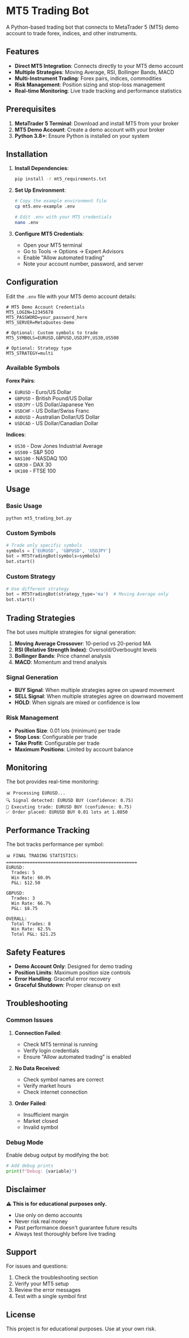 # MT5 Trading Bot

A Python-based trading bot that connects to MetaTrader 5 (MT5) demo account to trade forex, indices, and other instruments.

## Features

- **Direct MT5 Integration**: Connects directly to your MT5 demo account
- **Multiple Strategies**: Moving Average, RSI, Bollinger Bands, MACD
- **Multi-Instrument Trading**: Forex pairs, indices, commodities
- **Risk Management**: Position sizing and stop-loss management
- **Real-time Monitoring**: Live trade tracking and performance statistics

## Prerequisites

1. **MetaTrader 5 Terminal**: Download and install MT5 from your broker
2. **MT5 Demo Account**: Create a demo account with your broker
3. **Python 3.8+**: Ensure Python is installed on your system

## Installation

1. **Install Dependencies**:
   ```bash
   pip install -r mt5_requirements.txt
   ```

2. **Set Up Environment**:
   ```bash
   # Copy the example environment file
   cp mt5.env-example .env
   
   # Edit .env with your MT5 credentials
   nano .env
   ```

3. **Configure MT5 Credentials**:
   - Open your MT5 terminal
   - Go to Tools → Options → Expert Advisors
   - Enable "Allow automated trading"
   - Note your account number, password, and server

## Configuration

Edit the `.env` file with your MT5 demo account details:

```env
# MT5 Demo Account Credentials
MT5_LOGIN=12345678
MT5_PASSWORD=your_password_here
MT5_SERVER=MetaQuotes-Demo

# Optional: Custom symbols to trade
MT5_SYMBOLS=EURUSD,GBPUSD,USDJPY,US30,US500

# Optional: Strategy type
MT5_STRATEGY=multi
```

### Available Symbols

**Forex Pairs**:
- `EURUSD` - Euro/US Dollar
- `GBPUSD` - British Pound/US Dollar
- `USDJPY` - US Dollar/Japanese Yen
- `USDCHF` - US Dollar/Swiss Franc
- `AUDUSD` - Australian Dollar/US Dollar
- `USDCAD` - US Dollar/Canadian Dollar

**Indices**:
- `US30` - Dow Jones Industrial Average
- `US500` - S&P 500
- `NAS100` - NASDAQ 100
- `GER30` - DAX 30
- `UK100` - FTSE 100

## Usage

### Basic Usage

```bash
python mt5_trading_bot.py
```

### Custom Symbols

```python
# Trade only specific symbols
symbols = ['EURUSD', 'GBPUSD', 'USDJPY']
bot = MT5TradingBot(symbols=symbols)
bot.start()
```

### Custom Strategy

```python
# Use different strategy
bot = MT5TradingBot(strategy_type='ma')  # Moving Average only
bot.start()
```

## Trading Strategies

The bot uses multiple strategies for signal generation:

1. **Moving Average Crossover**: 10-period vs 20-period MA
2. **RSI (Relative Strength Index)**: Oversold/Overbought levels
3. **Bollinger Bands**: Price channel analysis
4. **MACD**: Momentum and trend analysis

### Signal Generation

- **BUY Signal**: When multiple strategies agree on upward movement
- **SELL Signal**: When multiple strategies agree on downward movement
- **HOLD**: When signals are mixed or confidence is low

### Risk Management

- **Position Size**: 0.01 lots (minimum) per trade
- **Stop Loss**: Configurable per trade
- **Take Profit**: Configurable per trade
- **Maximum Positions**: Limited by account balance

## Monitoring

The bot provides real-time monitoring:

```
📊 Processing EURUSD...
🔍 Signal detected: EURUSD BUY (confidence: 0.75)
🎯 Executing trade: EURUSD BUY (confidence: 0.75)
✅ Order placed: EURUSD BUY 0.01 lots at 1.0850
```

## Performance Tracking

The bot tracks performance per symbol:

```
📊 FINAL TRADING STATISTICS:
==================================================
EURUSD:
  Trades: 5
  Win Rate: 60.0%
  P&L: $12.50

GBPUSD:
  Trades: 3
  Win Rate: 66.7%
  P&L: $8.75

OVERALL:
  Total Trades: 8
  Win Rate: 62.5%
  Total P&L: $21.25
```

## Safety Features

- **Demo Account Only**: Designed for demo trading
- **Position Limits**: Maximum position size controls
- **Error Handling**: Graceful error recovery
- **Graceful Shutdown**: Proper cleanup on exit

## Troubleshooting

### Common Issues

1. **Connection Failed**:
   - Check MT5 terminal is running
   - Verify login credentials
   - Ensure "Allow automated trading" is enabled

2. **No Data Received**:
   - Check symbol names are correct
   - Verify market hours
   - Check internet connection

3. **Order Failed**:
   - Insufficient margin
   - Market closed
   - Invalid symbol

### Debug Mode

Enable debug output by modifying the bot:

```python
# Add debug prints
print(f"Debug: {variable}")
```

## Disclaimer

⚠️ **This is for educational purposes only.**
- Use only on demo accounts
- Never risk real money
- Past performance doesn't guarantee future results
- Always test thoroughly before live trading

## Support

For issues and questions:
1. Check the troubleshooting section
2. Verify your MT5 setup
3. Review the error messages
4. Test with a single symbol first

## License

This project is for educational purposes. Use at your own risk. 